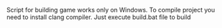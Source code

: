 Script for building game works only on Windows. To compile project you need to install clang compiler. Just execute build.bat file to build
